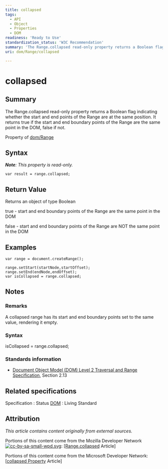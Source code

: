 ```yaml
---
title: collapsed
tags:
  - API
  - Object
  - Properties
  - DOM
readiness: 'Ready to Use'
standardization_status: 'W3C Recommendation'
summary: 'The Range.collapsed read-only property returns a Boolean flag indicating whether the start and end points of the Range are at the same position. It returns true if the start and end boundary points of the Range are the same point in the DOM, false if not.'
uri: dom/Range/collapsed

---
```

# collapsed

## Summary

The Range.collapsed read-only property returns a Boolean flag indicating whether the start and end points of the Range are at the same position. It returns true if the start and end boundary points of the Range are the same point in the DOM, false if not.

<span data-meta="applies_to" data-type="key">Property of <span data-type="value">[dom/Range](/dom/Range)</span></span>

## Syntax

***Note**: This property is read-only.*

``` {.js}
var result = range.collapsed;
```

## Return Value

<span data-meta="return" data-type="key">Returns an object of type <span data-type="value">Boolean</span></span>

true - start and end boundary points of the Range are the same point in the DOM

false - start and end boundary points of the Range are NOT the same point in the DOM

## Examples

``` {.js}
var range = document.createRange();

range.setStart(startNode,startOffset);
range.setEnd(endNode,endOffset);
var isCollapsed = range.collapsed;
```

## Notes

### Remarks

A collapsed range has its start and end boundary points set to the same value, rendering it empty.

### Syntax

isCollapsed = range.collapsed;

### Standards information

-   [Document Object Model (DOM) Level 2 Traversal and Range Specification](http://go.microsoft.com/fwlink/p/?linkid=182712), Section 2.13

## Related specifications

Specification
:   Status
[DOM](http://dom.spec.whatwg.org/#dom-range-collapsed)
:   Living Standard

## Attribution

*This article contains content originally from external sources.*

Portions of this content come from the Mozilla Developer Network [![cc-by-sa-small-wpd.svg](/assets/thumb/8/8c/cc-by-sa-small-wpd.svg/120px-cc-by-sa-small-wpd.svg.png)](http://creativecommons.org/licenses/by-sa/3.0/us/): [[Range.collapsed](https://developer.mozilla.org/en-US/docs/Web/API/Range.collapsed) Article]

Portions of this content come from the Microsoft Developer Network: [[collapsed Property](http://msdn.microsoft.com/en-us/library/ie/ff974925(v=vs.85).aspx) Article]

